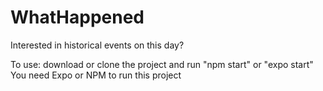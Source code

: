 # WhatHappened
Interested in historical events on this day? 

To use: download or clone the project and run "npm start" or "expo start"
You need Expo or NPM to run this project
